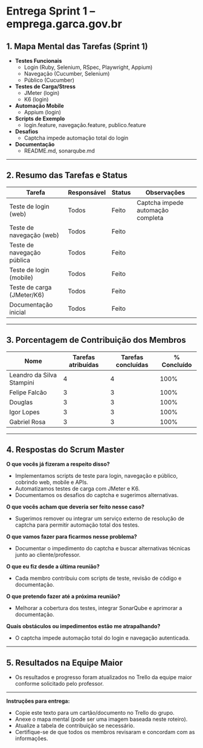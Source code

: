 # Entrega Sprint 1 – emprega.garca.gov.br

## 1. Mapa Mental das Tarefas (Sprint 1)

- **Testes Funcionais**
  - Login (Ruby, Selenium, RSpec, Playwright, Appium)
  - Navegação (Cucumber, Selenium)
  - Público (Cucumber)
- **Testes de Carga/Stress**
  - JMeter (login)
  - K6 (login)
- **Automação Mobile**
  - Appium (login)
- **Scripts de Exemplo**
  - login.feature, navegação.feature, publico.feature
- **Desafios**
  - Captcha impede automação total do login
- **Documentação**
  - README.md, sonarqube.md

---

## 2. Resumo das Tarefas e Status

| Tarefa                        | Responsável | Status         | Observações                        |
|-------------------------------|-------------|---------------|------------------------------------|
| Teste de login (web)          | Todos       | Feito         | Captcha impede automação completa  |
| Teste de navegação (web)      | Todos       | Feito         |                                    |
| Teste de navegação pública    | Todos       | Feito         |                                    |
| Teste de login (mobile)       | Todos       | Feito         |                                    |
| Teste de carga (JMeter/K6)    | Todos       | Feito         |                                    |
| Documentação inicial          | Todos       | Feito         |                                    |

---

## 3. Porcentagem de Contribuição dos Membros

| Nome                        | Tarefas atribuídas | Tarefas concluídas | % Concluído |
|-----------------------------|-------------------|--------------------|-------------|
| Leandro da Silva Stampini   | 4                 | 4                  | 100%        |
| Felipe Falcão               | 3                 | 3                  | 100%        |
| Douglas                     | 3                 | 3                  | 100%        |
| Igor Lopes                 | 3                 | 3                  | 100%        |
| Gabriel Rosa               | 3                 | 3                  | 100%        |

---

## 4. Respostas do Scrum Master

**O que vocês já fizeram a respeito disso?**  
- Implementamos scripts de teste para login, navegação e público, cobrindo web, mobile e APIs.  
- Automatizamos testes de carga com JMeter e K6.  
- Documentamos os desafios do captcha e sugerimos alternativas.

**O que vocês acham que deveria ser feito nesse caso?**  
- Sugerimos remover ou integrar um serviço externo de resolução de captcha para permitir automação total dos testes.

**O que vamos fazer para ficarmos nesse problema?**  
- Documentar o impedimento do captcha e buscar alternativas técnicas junto ao cliente/professor.

**O que eu fiz desde a última reunião?**  
- Cada membro contribuiu com scripts de teste, revisão de código e documentação.

**O que pretendo fazer até a próxima reunião?**  
- Melhorar a cobertura dos testes, integrar SonarQube e aprimorar a documentação.

**Quais obstáculos ou impedimentos estão me atrapalhando?**  
- O captcha impede automação total do login e navegação autenticada.

---

## 5. Resultados na Equipe Maior

- Os resultados e progresso foram atualizados no Trello da equipe maior conforme solicitado pelo professor.

---

**Instruções para entrega:**  
- Copie este texto para um cartão/documento no Trello do grupo.  
- Anexe o mapa mental (pode ser uma imagem baseada neste roteiro).  
- Atualize a tabela de contribuição se necessário.  
- Certifique-se de que todos os membros revisaram e concordam com as informações.

